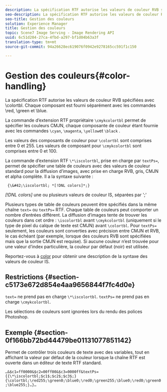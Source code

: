 ```yaml
---
description: La spécification RTF autorise les valeurs de couleur RVB spécifiées avec \colortbl. Chaque composant est fourni séparément avec les commandes \red, \green et \blue.
seo-description: La spécification RTF autorise les valeurs de couleur RVB spécifiées avec \colortbl. Chaque composant est fourni séparément avec les commandes \red, \green et \blue.
seo-title: Gestion des couleurs
solution: Experience Manager
title: Gestion des couleurs
topic: Scene7 Image Serving - Image Rendering API
uuid: 6c51d204-27ca-4fbd-a297-bf1d04b63a3f
translation-type: tm+mt
source-git-commit: 94a26628ec619076f0942e9278165cc591f1c150

---
```



# Gestion des couleurs{#color-handling}

La spécification RTF autorise les valeurs de couleur RVB spécifiées avec \colortbl. Chaque composant est fourni séparément avec les commandes \red, \green et \blue.

La commande d’extension RTF propriétaire `\cmykcolortbl` permet de spécifier les couleurs CMJN, chaque composante de couleur étant fournie avec les commandes `\cyan`, `\magenta`, `\yellow`et `\black` .

Les valeurs des composants de couleur pour `\colortbl` sont comprises entre 0 et 255. Les valeurs de composant pour `\cmykcolortbl` sont comprises entre 0 et 100.

La commande d’extension RTF `\*\iscolortbl`, prise en charge par `textPs=`, permet de spécifier une table de couleurs avec des valeurs de couleur standard pour la diffusion d’images, avec prise en charge RVB, gris, CMJN et alpha complète. Il a la syntaxe suivante :

` {\&#42;\iscolortbl; *[!DNL colors]*;}`

*[!DNL colors]* une ou plusieurs valeurs de couleur IS, séparées par &#39;;&#39;

Plusieurs types de table de couleurs peuvent être spécifiés dans la même chaîne `text=` ou `textPs=` RTF. Chaque table de couleurs peut comporter un nombre d’entrées différent. La diffusion d’images tente de trouver les couleurs dans cet ordre : `\iscolortbl` avant `\cmykcolortbl` (uniquement si le type de pixel du calque de texte est CMJN) avant `\colortbl`. Pour `textPs=` seulement, les couleurs sont converties avec précision entre CMJN et RVB, le cas échéant (par exemple, lorsque des couleurs RVB sont spécifiées mais que la sortie CMJN est requise). Si aucune couleur n’est trouvée pour une valeur d’index particulière, la couleur par défaut (noir) est utilisée.

Reportez-vous à [color](/help/aem-is-ir-api/is-api/http-ref/image-serving-api-ref/c-http-protocol-reference/c-data-types/r-is-http-color.md) pour obtenir une description de la syntaxe des valeurs de couleur IS.

## Restrictions {#section-c5173e672d854e4aa9656844f7fc4d0e}

`text=` ne prend pas en charge `\*\iscolortbl`. `textPs=` ne prend pas en charge `\cmykcolortbl`.

Les sélections de couleurs sont ignorées lors du rendu des polices Photoshop.

## Exemple {#section-0f166bb72bd44479be01131077851142}

Permet de contrôler trois couleurs de texte avec des variables, tout en affichant la valeur par défaut de la couleur lorsque la chaîne RTF est ouverte dans un éditeur de texte RTF standard.

`…&$c1=ff0000&$c2=00ff00&$c3=0000ff&textPs={{\*\iscolortbl;$c1$;$c2$;$c3$;}{\colortbl;\red255;\green0;\blue0;\red0;\green255;\blue0;\red0;\green0;\blue255;}…}…`
